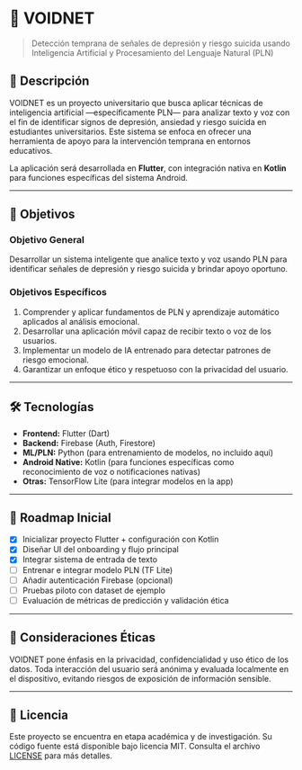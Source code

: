 # 🧠 VOIDNET

> Detección temprana de señales de depresión y riesgo suicida usando Inteligencia Artificial y Procesamiento del Lenguaje Natural (PLN)

## 📘 Descripción

VOIDNET es un proyecto universitario que busca aplicar técnicas de inteligencia artificial —específicamente PLN— para analizar texto y voz con el fin de identificar signos de depresión, ansiedad y riesgo suicida en estudiantes universitarios. Este sistema se enfoca en ofrecer una herramienta de apoyo para la intervención temprana en entornos educativos.

La aplicación será desarrollada en **Flutter**, con integración nativa en **Kotlin** para funciones específicas del sistema Android.

---

## 🎯 Objetivos

### Objetivo General
Desarrollar un sistema inteligente que analice texto y voz usando PLN para identificar señales de depresión y riesgo suicida y brindar apoyo oportuno.

### Objetivos Específicos
1. Comprender y aplicar fundamentos de PLN y aprendizaje automático aplicados al análisis emocional.
2. Desarrollar una aplicación móvil capaz de recibir texto o voz de los usuarios.
3. Implementar un modelo de IA entrenado para detectar patrones de riesgo emocional.
4. Garantizar un enfoque ético y respetuoso con la privacidad del usuario.

---

## 🛠️ Tecnologías

- **Frontend:** Flutter (Dart)
- **Backend:** Firebase (Auth, Firestore)
- **ML/PLN:** Python (para entrenamiento de modelos, no incluido aquí)
- **Android Native:** Kotlin (para funciones específicas como reconocimiento de voz o notificaciones nativas)
- **Otras:** TensorFlow Lite (para integrar modelos en la app)

---

## 🚀 Roadmap Inicial

- [x] Inicializar proyecto Flutter + configuración con Kotlin
- [x] Diseñar UI del onboarding y flujo principal
- [x] Integrar sistema de entrada de texto
- [ ] Entrenar e integrar modelo PLN (TF Lite)
- [ ] Añadir autenticación Firebase (opcional)
- [ ] Pruebas piloto con dataset de ejemplo
- [ ] Evaluación de métricas de predicción y validación ética

---

## 🔐 Consideraciones Éticas

VOIDNET pone énfasis en la privacidad, confidencialidad y uso ético de los datos. Toda interacción del usuario será anónima y evaluada localmente en el dispositivo, evitando riesgos de exposición de información sensible.

---

## 📄 Licencia

Este proyecto se encuentra en etapa académica y de investigación. Su código fuente está disponible bajo licencia MIT. Consulta el archivo [LICENSE](LICENSE) para más detalles.
